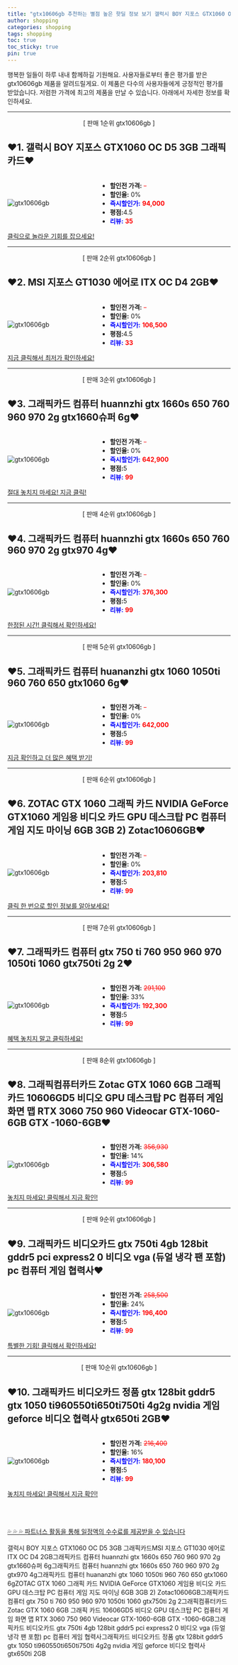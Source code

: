 ```yaml
---
title: "gtx10606gb 추천하는 별점 높은 핫딜 정보 보기 갤럭시 BOY 지포스 GTX1060 OC"
author: shopping
categories: shopping
tags: shopping
toc: true
toc_sticky: true
pin: true
---
```

행복한 일들이 하루 내내 함께하길 기원해요. 사용자들로부터 좋은 평가를 받은 gtx10606gb 제품을 알려드릴게요. 이 제품은 다수의 사용자들에게 긍정적인 평가를 받았습니다. 저렴한 가격에 최고의 제품을 만날 수 있습니다. 아래에서 자세한 정보를 확인하세요.

---
<p class="toplist" style="margin: 0 auto; display: block; width: fit-content;">[ 판매 1순위 gtx10606gb ]</p>

<h2><strong>❤️1. 갤럭시 BOY 지포스 GTX1060 OC D5 3GB 그래픽카드❤️</strong></h2>

<div style="display: flex; align-items: center;">
    <div style="flex: 0.4;">
        <img src="https://thumbnail6.coupangcdn.com/thumbnails/remote/230x230ex/image/vendor_inventory/ffd6/c850939dbd5c64d4a563cd21f21493b1291fb558084f7bff63bb17efc738.jpg" alt="gtx10606gb" style="max-width: 100%;">
    </div>
    <div style="flex: 0.6; margin-left: 10px;">
        <ul>
            <li><strong>할인전 가격:</strong> <del style="color: red;">-</del></li>
            <li><strong>할인율:</strong> 0%</li>
            <li><span style='color:blue'><strong>즉시할인가:</strong></span> <span style='color:red'><strong>94,000</strong></span></li>
            <li><strong>평점:</strong>4.5</li>
            <li><span style='color:blue'><strong>리뷰:</strong></span> <span style='color:red'><strong>35</strong></span></li>
        </ul>
    </div>
</div>
<div class="center">
    <a href="https://William4Davisa.github.io?lptag=AF9450613&subid=githubio&pageKey=141011982&traceid=V0-153&itemId=410670247&vendorItemId=79849538428" class="myButton">
        클릭으로 놀라운 기회를 잡으세요!
    </a>
</div>


---
<p class="toplist" style="margin: 0 auto; display: block; width: fit-content;">[ 판매 2순위 gtx10606gb ]</p>

<h2><strong>❤️2. MSI 지포스 GT1030 에어로 ITX OC D4 2GB❤️</strong></h2>

<div style="display: flex; align-items: center;">
    <div style="flex: 0.4;">
        <img src="https://thumbnail10.coupangcdn.com/thumbnails/remote/230x230ex/image/vendor_inventory/3baa/6b7fbb54b6c7382301fc64fea34ef28bd57975311e2610e6203b34d68bb9.jpg" alt="gtx10606gb" style="max-width: 100%;">
    </div>
    <div style="flex: 0.6; margin-left: 10px;">
        <ul>
            <li><strong>할인전 가격:</strong> <del style="color: red;">-</del></li>
            <li><strong>할인율:</strong> 0%</li>
            <li><span style='color:blue'><strong>즉시할인가:</strong></span> <span style='color:red'><strong>106,500</strong></span></li>
            <li><strong>평점:</strong>4.5</li>
            <li><span style='color:blue'><strong>리뷰:</strong></span> <span style='color:red'><strong>33</strong></span></li>
        </ul>
    </div>
</div>
<div class="center">
    <a href="https://William4Davisa.github.io?lptag=AF9450613&subid=githubio&pageKey=330196921&traceid=V0-153&itemId=1055449534&vendorItemId=83211445948" class="myButton">
        지금 클릭해서 최저가 확인하세요!
    </a>
</div>


---
<p class="toplist" style="margin: 0 auto; display: block; width: fit-content;">[ 판매 3순위 gtx10606gb ]</p>

<h2><strong>❤️3. 그래픽카드 컴퓨터 huannzhi gtx 1660s 650 760 960 970 2g gtx1660슈퍼 6g❤️</strong></h2>

<div style="display: flex; align-items: center;">
    <div style="flex: 0.4;">
        <img src="https://thumbnail8.coupangcdn.com/thumbnails/remote/230x230ex/image/vendor_inventory/a660/8fa9020730210a4eadb46ccc1ad666b777fe48eed82ef19f1e0d2c805437.jpeg" alt="gtx10606gb" style="max-width: 100%;">
    </div>
    <div style="flex: 0.6; margin-left: 10px;">
        <ul>
            <li><strong>할인전 가격:</strong> <del style="color: red;">-</del></li>
            <li><strong>할인율:</strong> 0%</li>
            <li><span style='color:blue'><strong>즉시할인가:</strong></span> <span style='color:red'><strong>642,900</strong></span></li>
            <li><strong>평점:</strong>5</li>
            <li><span style='color:blue'><strong>리뷰:</strong></span> <span style='color:red'><strong>99</strong></span></li>
        </ul>
    </div>
</div>
<div class="center">
    <a href="https://William4Davisa.github.io?lptag=AF9450613&subid=githubio&pageKey=6368544011&traceid=V0-153&itemId=13478501772&vendorItemId=81173259193" class="myButton">
        절대 놓치지 마세요! 지금 클릭!
    </a>
</div>


---
<p class="toplist" style="margin: 0 auto; display: block; width: fit-content;">[ 판매 4순위 gtx10606gb ]</p>

<h2><strong>❤️4. 그래픽카드 컴퓨터 huannzhi gtx 1660s 650 760 960 970 2g gtx970 4g❤️</strong></h2>

<div style="display: flex; align-items: center;">
    <div style="flex: 0.4;">
        <img src="https://thumbnail10.coupangcdn.com/thumbnails/remote/230x230ex/image/vendor_inventory/809c/0835061825fb45f5ed6b45a20f40df188b2a836c606dc2afcbd1d3db09ac.jpeg" alt="gtx10606gb" style="max-width: 100%;">
    </div>
    <div style="flex: 0.6; margin-left: 10px;">
        <ul>
            <li><strong>할인전 가격:</strong> <del style="color: red;">-</del></li>
            <li><strong>할인율:</strong> 0%</li>
            <li><span style='color:blue'><strong>즉시할인가:</strong></span> <span style='color:red'><strong>376,300</strong></span></li>
            <li><strong>평점:</strong>5</li>
            <li><span style='color:blue'><strong>리뷰:</strong></span> <span style='color:red'><strong>99</strong></span></li>
        </ul>
    </div>
</div>
<div class="center">
    <a href="https://William4Davisa.github.io?lptag=AF9450613&subid=githubio&pageKey=6397369883&traceid=V0-153&itemId=13664825960&vendorItemId=81173259251" class="myButton">
        한정된 시간! 클릭해서 확인하세요!
    </a>
</div>


---
<p class="toplist" style="margin: 0 auto; display: block; width: fit-content;">[ 판매 5순위 gtx10606gb ]</p>

<h2><strong>❤️5. 그래픽카드 컴퓨터 huananzhi gtx 1060 1050ti 960 760 650 gtx1060 6g❤️</strong></h2>

<div style="display: flex; align-items: center;">
    <div style="flex: 0.4;">
        <img src="https://thumbnail8.coupangcdn.com/thumbnails/remote/230x230ex/image/vendor_inventory/05b9/b809c7a69836fdb8c506b56adccb269ba2c916dae8046d9d7724aa504c11.jpeg" alt="gtx10606gb" style="max-width: 100%;">
    </div>
    <div style="flex: 0.6; margin-left: 10px;">
        <ul>
            <li><strong>할인전 가격:</strong> <del style="color: red;">-</del></li>
            <li><strong>할인율:</strong> 0%</li>
            <li><span style='color:blue'><strong>즉시할인가:</strong></span> <span style='color:red'><strong>642,000</strong></span></li>
            <li><strong>평점:</strong>5</li>
            <li><span style='color:blue'><strong>리뷰:</strong></span> <span style='color:red'><strong>99</strong></span></li>
        </ul>
    </div>
</div>
<div class="center">
    <a href="https://William4Davisa.github.io?lptag=AF9450613&subid=githubio&pageKey=6398155622&traceid=V0-153&itemId=13670466339&vendorItemId=81173254452" class="myButton">
        지금 확인하고 더 많은 혜택 받기!
    </a>
</div>


---
<p class="toplist" style="margin: 0 auto; display: block; width: fit-content;">[ 판매 6순위 gtx10606gb ]</p>

<h2><strong>❤️6. ZOTAC GTX 1060 그래픽 카드 NVIDIA GeForce GTX1060 게임용 비디오 카드 GPU 데스크탑 PC 컴퓨터 게임 지도 마이닝 6GB 3GB 2) Zotac10606GB❤️</strong></h2>

<div style="display: flex; align-items: center;">
    <div style="flex: 0.4;">
        <img src="https://thumbnail9.coupangcdn.com/thumbnails/remote/230x230ex/image/vendor_inventory/a427/27bc3a26a78ac8adc1cc2e56603368a01b475fb677443c0f6bcab60318fd.jpg" alt="gtx10606gb" style="max-width: 100%;">
    </div>
    <div style="flex: 0.6; margin-left: 10px;">
        <ul>
            <li><strong>할인전 가격:</strong> <del style="color: red;">-</del></li>
            <li><strong>할인율:</strong> 0%</li>
            <li><span style='color:blue'><strong>즉시할인가:</strong></span> <span style='color:red'><strong>203,810</strong></span></li>
            <li><strong>평점:</strong>5</li>
            <li><span style='color:blue'><strong>리뷰:</strong></span> <span style='color:red'><strong>99</strong></span></li>
        </ul>
    </div>
</div>
<div class="center">
    <a href="https://William4Davisa.github.io?lptag=AF9450613&subid=githubio&pageKey=8130194413&traceid=V0-153&itemId=23087561879&vendorItemId=90121023621" class="myButton">
        클릭 한 번으로 할인 정보를 알아보세요!
    </a>
</div>


---
<p class="toplist" style="margin: 0 auto; display: block; width: fit-content;">[ 판매 7순위 gtx10606gb ]</p>

<h2><strong>❤️7. 그래픽카드 컴퓨터 gtx 750 ti 760 950 960 970 1050ti 1060 gtx750ti 2g 2❤️</strong></h2>

<div style="display: flex; align-items: center;">
    <div style="flex: 0.4;">
        <img src="https://thumbnail8.coupangcdn.com/thumbnails/remote/230x230ex/image/vendor_inventory/c32e/bed23636ac0de3cee94b1362028517eaed442773880c45bfbf3955c5a162.jpeg" alt="gtx10606gb" style="max-width: 100%;">
    </div>
    <div style="flex: 0.6; margin-left: 10px;">
        <ul>
            <li><strong>할인전 가격:</strong> <del style="color: red;">291,100</del></li>
            <li><strong>할인율:</strong> 33%</li>
            <li><span style='color:blue'><strong>즉시할인가:</strong></span> <span style='color:red'><strong>192,300</strong></span></li>
            <li><strong>평점:</strong>5</li>
            <li><span style='color:blue'><strong>리뷰:</strong></span> <span style='color:red'><strong>99</strong></span></li>
        </ul>
    </div>
</div>
<div class="center">
    <a href="https://William4Davisa.github.io?lptag=AF9450613&subid=githubio&pageKey=6370858392&traceid=V0-153&itemId=13493512984&vendorItemId=81173255071" class="myButton">
        혜택 놓치지 말고 클릭하세요!
    </a>
</div>


---
<p class="toplist" style="margin: 0 auto; display: block; width: fit-content;">[ 판매 8순위 gtx10606gb ]</p>

<h2><strong>❤️8. 그래픽컴퓨터카드 Zotac GTX 1060 6GB 그래픽 카드 10606GD5 비디오 GPU 데스크탑 PC 컴퓨터 게임 화면 맵 RTX 3060 750 960 Videocar GTX-1060-6GB GTX -1060-6GB❤️</strong></h2>

<div style="display: flex; align-items: center;">
    <div style="flex: 0.4;">
        <img src="https://thumbnail9.coupangcdn.com/thumbnails/remote/230x230ex/image/vendor_inventory/72cf/cf65f71072d6eeed7dca4bd4e21a1c660e6b17cd309cf5e124d9934f9f9e.jpg" alt="gtx10606gb" style="max-width: 100%;">
    </div>
    <div style="flex: 0.6; margin-left: 10px;">
        <ul>
            <li><strong>할인전 가격:</strong> <del style="color: red;">356,930</del></li>
            <li><strong>할인율:</strong> 14%</li>
            <li><span style='color:blue'><strong>즉시할인가:</strong></span> <span style='color:red'><strong>306,580</strong></span></li>
            <li><strong>평점:</strong>5</li>
            <li><span style='color:blue'><strong>리뷰:</strong></span> <span style='color:red'><strong>99</strong></span></li>
        </ul>
    </div>
</div>
<div class="center">
    <a href="https://William4Davisa.github.io?lptag=AF9450613&subid=githubio&pageKey=6672117391&traceid=V0-153&itemId=15353956019&vendorItemId=85551360841" class="myButton">
        놓치지 마세요! 클릭해서 지금 확인!
    </a>
</div>


---
<p class="toplist" style="margin: 0 auto; display: block; width: fit-content;">[ 판매 9순위 gtx10606gb ]</p>

<h2><strong>❤️9. 그래픽카드 비디오카드 gtx 750ti 4gb 128bit gddr5 pci express2 0 비디오 vga (듀얼 냉각 팬 포함) pc 컴퓨터 게임 협력사❤️</strong></h2>

<div style="display: flex; align-items: center;">
    <div style="flex: 0.4;">
        <img src="https://thumbnail7.coupangcdn.com/thumbnails/remote/230x230ex/image/vendor_inventory/bd49/5a0d99665c754683318803698a25cad31b39735d9043e84ea5ba3f63cd71.jpeg" alt="gtx10606gb" style="max-width: 100%;">
    </div>
    <div style="flex: 0.6; margin-left: 10px;">
        <ul>
            <li><strong>할인전 가격:</strong> <del style="color: red;">258,500</del></li>
            <li><strong>할인율:</strong> 24%</li>
            <li><span style='color:blue'><strong>즉시할인가:</strong></span> <span style='color:red'><strong>196,400</strong></span></li>
            <li><strong>평점:</strong>5</li>
            <li><span style='color:blue'><strong>리뷰:</strong></span> <span style='color:red'><strong>99</strong></span></li>
        </ul>
    </div>
</div>
<div class="center">
    <a href="https://William4Davisa.github.io?lptag=AF9450613&subid=githubio&pageKey=6371315763&traceid=V0-153&itemId=13496529727&vendorItemId=81304804734" class="myButton">
        특별한 기회! 클릭해서 확인하세요!
    </a>
</div>


---
<p class="toplist" style="margin: 0 auto; display: block; width: fit-content;">[ 판매 10순위 gtx10606gb ]</p>

<h2><strong>❤️10. 그래픽카드 비디오카드 정품 gtx 128bit gddr5 gtx 1050 ti960550ti650ti750ti 4g2g nvidia 게임 geforce 비디오 협력사 gtx650ti 2GB❤️</strong></h2>

<div style="display: flex; align-items: center;">
    <div style="flex: 0.4;">
        <img src="https://thumbnail10.coupangcdn.com/thumbnails/remote/230x230ex/image/vendor_inventory/709d/60fcecc16ea57bea2296ad1b1e98791193fd099e702e10c99ccf3896915a.jpeg" alt="gtx10606gb" style="max-width: 100%;">
    </div>
    <div style="flex: 0.6; margin-left: 10px;">
        <ul>
            <li><strong>할인전 가격:</strong> <del style="color: red;">216,400</del></li>
            <li><strong>할인율:</strong> 16%</li>
            <li><span style='color:blue'><strong>즉시할인가:</strong></span> <span style='color:red'><strong>180,100</strong></span></li>
            <li><strong>평점:</strong>5</li>
            <li><span style='color:blue'><strong>리뷰:</strong></span> <span style='color:red'><strong>99</strong></span></li>
        </ul>
    </div>
</div>
<div class="center">
    <a href="https://William4Davisa.github.io?lptag=AF9450613&subid=githubio&pageKey=6399942577&traceid=V0-153&itemId=13680079517&vendorItemId=81304804508" class="myButton">
        놓치지 마세요! 클릭해서 지금 확인!
    </a>
</div>

<br><br><br>[💦 💦 💦 파트너스 활동을 통해 일정액의 수수료를 제공받을 수 있습니다](https://link.coupang.com/a/bcpT2c)<br><br>갤럭시 BOY 지포스 GTX1060 OC D5 3GB 그래픽카드MSI 지포스 GT1030 에어로 ITX OC D4 2GB그래픽카드 컴퓨터 huannzhi gtx 1660s 650 760 960 970 2g gtx1660슈퍼 6g그래픽카드 컴퓨터 huannzhi gtx 1660s 650 760 960 970 2g gtx970 4g그래픽카드 컴퓨터 huananzhi gtx 1060 1050ti 960 760 650 gtx1060 6gZOTAC GTX 1060 그래픽 카드 NVIDIA GeForce GTX1060 게임용 비디오 카드 GPU 데스크탑 PC 컴퓨터 게임 지도 마이닝 6GB 3GB 2) Zotac10606GB그래픽카드 컴퓨터 gtx 750 ti 760 950 960 970 1050ti 1060 gtx750ti 2g 2그래픽컴퓨터카드 Zotac GTX 1060 6GB 그래픽 카드 10606GD5 비디오 GPU 데스크탑 PC 컴퓨터 게임 화면 맵 RTX 3060 750 960 Videocar GTX-1060-6GB GTX -1060-6GB그래픽카드 비디오카드 gtx 750ti 4gb 128bit gddr5 pci express2 0 비디오 vga (듀얼 냉각 팬 포함) pc 컴퓨터 게임 협력사그래픽카드 비디오카드 정품 gtx 128bit gddr5 gtx 1050 ti960550ti650ti750ti 4g2g nvidia 게임 geforce 비디오 협력사 gtx650ti 2GB